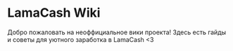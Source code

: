 # LamaCash Wiki

Добро пожаловать на неоффициальное вики проекта! Здесь есть гайды и советы для уютного заработка в LamaCash  <3
